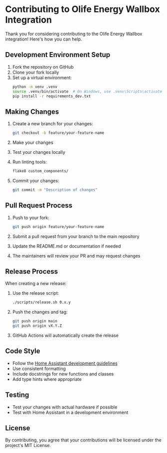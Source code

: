 # Contributing to Olife Energy Wallbox Integration

Thank you for considering contributing to the Olife Energy Wallbox integration! Here's how you can help.

## Development Environment Setup

1. Fork the repository on GitHub
2. Clone your fork locally
3. Set up a virtual environment:
   ```bash
   python -m venv .venv
   source .venv/bin/activate  # On Windows, use .venv\Scripts\activate
   pip install -r requirements_dev.txt
   ```

## Making Changes

1. Create a new branch for your changes:
   ```bash
   git checkout -b feature/your-feature-name
   ```

2. Make your changes
3. Test your changes locally
4. Run linting tools:
   ```bash
   flake8 custom_components/
   ```

5. Commit your changes:
   ```bash
   git commit -m "Description of changes"
   ```

## Pull Request Process

1. Push to your fork:
   ```bash
   git push origin feature/your-feature-name
   ```

2. Submit a pull request from your branch to the main repository
3. Update the README.md or documentation if needed
4. The maintainers will review your PR and may request changes

## Release Process

When creating a new release:

1. Use the release script:
   ```bash
   ./scripts/release.sh 0.x.y
   ```

2. Push the changes and tag:
   ```bash
   git push origin main
   git push origin vX.Y.Z
   ```

3. GitHub Actions will automatically create the release

## Code Style

- Follow the [Home Assistant development guidelines](https://developers.home-assistant.io/docs/development_guidelines)
- Use consistent formatting
- Include docstrings for new functions and classes
- Add type hints where appropriate

## Testing

- Test your changes with actual hardware if possible
- Test with Home Assistant in a development environment

## License

By contributing, you agree that your contributions will be licensed under the project's MIT License. 